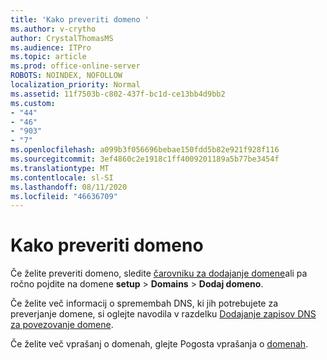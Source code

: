 ```yaml
---
title: 'Kako preveriti domeno '
ms.author: v-crytho
author: CrystalThomasMS
ms.audience: ITPro
ms.topic: article
ms.prod: office-online-server
ROBOTS: NOINDEX, NOFOLLOW
localization_priority: Normal
ms.assetid: 11f7503b-c802-437f-bc1d-ce13bb4d9bb2
ms.custom:
- "44"
- "46"
- "903"
- "7"
ms.openlocfilehash: a099b3f056696bebae150fdd5b82e921f928f116
ms.sourcegitcommit: 3ef4860c2e1918c1ff4009201189a5b77be3454f
ms.translationtype: MT
ms.contentlocale: sl-SI
ms.lasthandoff: 08/11/2020
ms.locfileid: "46636709"
---
```

# <a name="how-to-verify-your-domain"></a>Kako preveriti domeno

Če želite preveriti domeno, sledite [čarovniku za dodajanje domene](https://portal.office.com/adminportal/home#/Domains/Wizard)ali pa ročno pojdite na domene **setup**  >  **Domains**  >  **Dodaj domeno**.

Če želite več informacij o spremembah DNS, ki jih potrebujete za preverjanje domene, si oglejte navodila v razdelku [Dodajanje zapisov DNS za povezovanje domene](https://docs.microsoft.com/microsoft-365/admin/get-help-with-domains/create-dns-records-at-any-dns-hosting-provider).

Če želite več vprašanj o domenah, glejte Pogosta vprašanja o [domenah](https://docs.microsoft.com/microsoft-365/admin/setup/domains-faq).
